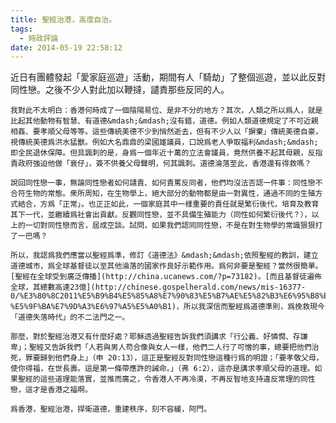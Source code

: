 ```yaml
---
title: 聖經治港，高度自治。
tags:
  - 時政評論
date: 2014-05-19 22:58:12
---
```


近日有團體發起「愛家庭巡遊」活動，期間有人「騎劫」了整個巡遊，並以此反對同性戀。之後不少人對此加以鞭撻，譴責那些反同的人。

	我對此不太明白：香港何時成了一個陰陽易位、是非不分的地方？其次，人類之所以爲人，就是比起其他動物有智慧、有道德&mdash;&mdash;沒有錯，道德。例如人類道德規定了不可近親相姦、要孝順父母等等。這些傳統美德不少到悄然逝去，但有不少人以「摒棄」傳統美德自豪，視傳統美德爲洪水猛獸。例如大名鼎鼎的梁國雄議員，口說爲老人爭取福利&mdash;&mdash;即全民退休保障。但具諷刺的是，身爲一個年近十萬的立法會議員，竟然供養不起其母親，反指責政府強迫他做「衰仔」，簽不供養父母聲明，何其諷刺。道德淪落至此，香港還有得救嗎？

	說回同性戀一事，無論同性戀者如何譴責、如何責罵反同者，他們均沒法否認一件事：同性戀不合符生物的常態。衆所周知，在生物學上，絕大部分的動物都是由一對異性，通過不同的生殖方式結合，方爲「正常」。也正正如此，一個家庭其中一樣重要的責任就是繁衍後代，培育及教育其下一代，並繼續爲社會出貢獻。反觀同性戀，並不具備生殖能力（同性如何繁衍後代？），以上的一切對同性戀而言，屆成空談。試問，如果我們認同同性戀，不是在對生物學的常識狠狠打了一巴嗎？

	所以，我認爲我們應當以聖經爲準，修訂《道德法》&mdash;&mdash;依照聖經的教訓，建立道德城市，爲全球基督徒以至其他淪落的國家作良好示範作用。爲何非要是聖經？當然很簡單。[聖經在全球受到廣泛傳播](http://china.ucanews.com/?p=73182)。[而且基督徒遍佈全球，其總數高達23億](http://chinese.gospelherald.com/news/mis-16377-0/%E3%80%8C2011%E5%B9%B4%E5%85%A8%E7%90%83%E5%B7%AE%E5%82%B3%E6%95%B8%E6%93%9A%E3%80%8D%E5%87%BA%E7%88%90%E5%BB%A3%E7%BE%A9%E5%9F%BA%E7%9D%A3%E5%BE%92%E4%BA%BA%E5%8F%A3%E9%81%9423%E5%84%84-%E5%9F%BA%E7%9D%A3%E6%97%A5%E5%A0%B1)，所以我深信而聖經爲道德準則，爲挽救現今「道德失落時代」的不二法門之一。

	那麼，對於聖經治港又有什麼好處？耶穌透過聖經告訴我們須講求「行公義、好憐憫、存謙卑」；聖經又告訴我們「人若與男人苟合像與女人一樣，他們二人行了可憎的事，總要把他們治死，罪要歸到他們身上」（申 20:13），這正是聖經反對同性戀這種行爲的明證；「要孝敬父母，使你得福，在世長壽。這是第一條帶應許的誡命。」（弗 6:2），這亦是講求孝順父母的道理。如果聖經的這些道理能落實，並推而廣之，令香港人不再冷漠，不再反智地支持違反常理的同性戀，這才是香港之福啊。

	爲香港，聖經治港，捍衛道德，重建秩序，刻不容緩，阿門。